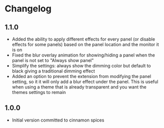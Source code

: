 # Changelog

## 1.1.0

- Added the ability to apply different effects for every panel (or disable effects for some panels) based on the panel location and the monitor it is on
- Fixed the blur overlay animation for showing/hiding a panel when the panel is not set to "Always show panel"
- Simplify the settings: always show the dimming color but default to black giving a traditional dimming effect
- Added an option to prevent the extension from modifying the panel setting, so it it will only add a blur effect under the panel. This is useful when using a theme that is already transparent and you want the themes settings to remain

## 1.0.0

* Initial version committed to cinnamon spices
